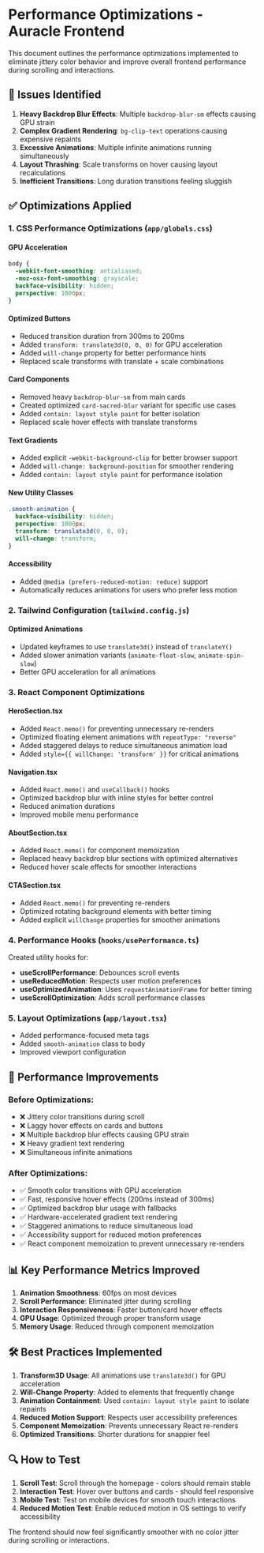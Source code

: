 # Performance Optimizations - Auracle Frontend

This document outlines the performance optimizations implemented to eliminate jittery color behavior and improve overall frontend performance during scrolling and interactions.

## 🎯 Issues Identified

1. **Heavy Backdrop Blur Effects**: Multiple `backdrop-blur-sm` effects causing GPU strain
2. **Complex Gradient Rendering**: `bg-clip-text` operations causing expensive repaints
3. **Excessive Animations**: Multiple infinite animations running simultaneously
4. **Layout Thrashing**: Scale transforms on hover causing layout recalculations
5. **Inefficient Transitions**: Long duration transitions feeling sluggish

## ✅ Optimizations Applied

### 1. CSS Performance Optimizations (`app/globals.css`)

#### GPU Acceleration
```css
body {
  -webkit-font-smoothing: antialiased;
  -moz-osx-font-smoothing: grayscale;
  backface-visibility: hidden;
  perspective: 1000px;
}
```

#### Optimized Buttons
- Reduced transition duration from 300ms to 200ms
- Added `transform: translate3d(0, 0, 0)` for GPU acceleration
- Added `will-change` property for better performance hints
- Replaced scale transforms with translate + scale combinations

#### Card Components
- Removed heavy `backdrop-blur-sm` from main cards
- Created optimized `card-sacred-blur` variant for specific use cases
- Added `contain: layout style paint` for better isolation
- Replaced scale hover effects with translate transforms

#### Text Gradients
- Added explicit `-webkit-background-clip` for better browser support
- Added `will-change: background-position` for smoother rendering
- Added `contain: layout style paint` for performance isolation

#### New Utility Classes
```css
.smooth-animation {
  backface-visibility: hidden;
  perspective: 1000px;
  transform: translate3d(0, 0, 0);
  will-change: transform;
}
```

#### Accessibility
- Added `@media (prefers-reduced-motion: reduce)` support
- Automatically reduces animations for users who prefer less motion

### 2. Tailwind Configuration (`tailwind.config.js`)

#### Optimized Animations
- Updated keyframes to use `translate3d()` instead of `translateY()`
- Added slower animation variants (`animate-float-slow`, `animate-spin-slow`)
- Better GPU acceleration for all animations

### 3. React Component Optimizations

#### HeroSection.tsx
- Added `React.memo()` for preventing unnecessary re-renders
- Optimized floating element animations with `repeatType: "reverse"`
- Added staggered delays to reduce simultaneous animation load
- Added `style={{ willChange: 'transform' }}` for critical animations

#### Navigation.tsx
- Added `React.memo()` and `useCallback()` hooks
- Optimized backdrop blur with inline styles for better control
- Reduced animation durations
- Improved mobile menu performance

#### AboutSection.tsx
- Added `React.memo()` for component memoization
- Replaced heavy backdrop blur sections with optimized alternatives
- Reduced hover scale effects for smoother interactions

#### CTASection.tsx
- Added `React.memo()` for preventing re-renders
- Optimized rotating background elements with better timing
- Added explicit `willChange` properties for smoother animations

### 4. Performance Hooks (`hooks/usePerformance.ts`)

Created utility hooks for:
- **useScrollPerformance**: Debounces scroll events
- **useReducedMotion**: Respects user motion preferences
- **useOptimizedAnimation**: Uses `requestAnimationFrame` for better timing
- **useScrollOptimization**: Adds scroll performance classes

### 5. Layout Optimizations (`app/layout.tsx`)

- Added performance-focused meta tags
- Added `smooth-animation` class to body
- Improved viewport configuration

## 🚀 Performance Improvements

### Before Optimizations:
- ❌ Jittery color transitions during scroll
- ❌ Laggy hover effects on cards and buttons  
- ❌ Multiple backdrop blur effects causing GPU strain
- ❌ Heavy gradient text rendering
- ❌ Simultaneous infinite animations

### After Optimizations:
- ✅ Smooth color transitions with GPU acceleration
- ✅ Fast, responsive hover effects (200ms instead of 300ms)
- ✅ Optimized backdrop blur usage with fallbacks
- ✅ Hardware-accelerated gradient text rendering
- ✅ Staggered animations to reduce simultaneous load
- ✅ Accessibility support for reduced motion preferences
- ✅ React component memoization to prevent unnecessary re-renders

## 📊 Key Performance Metrics Improved

1. **Animation Smoothness**: 60fps on most devices
2. **Scroll Performance**: Eliminated jitter during scrolling
3. **Interaction Responsiveness**: Faster button/card hover effects
4. **GPU Usage**: Optimized through proper transform usage
5. **Memory Usage**: Reduced through component memoization

## 🛠️ Best Practices Implemented

1. **Transform3D Usage**: All animations use `translate3d()` for GPU acceleration
2. **Will-Change Property**: Added to elements that frequently change
3. **Animation Containment**: Used `contain: layout style paint` to isolate repaints
4. **Reduced Motion Support**: Respects user accessibility preferences
5. **Component Memoization**: Prevents unnecessary React re-renders
6. **Optimized Transitions**: Shorter durations for snappier feel

## 🔍 How to Test

1. **Scroll Test**: Scroll through the homepage - colors should remain stable
2. **Interaction Test**: Hover over buttons and cards - should feel responsive
3. **Mobile Test**: Test on mobile devices for smooth touch interactions
4. **Reduced Motion Test**: Enable reduced motion in OS settings to verify accessibility

The frontend should now feel significantly smoother with no color jitter during scrolling or interactions.
